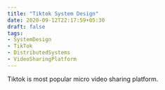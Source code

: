 ```yaml
---
title: "Tiktok System Design"
date: 2020-09-12T22:17:59+05:30
draft: false
tags:
- SystemDesign
- TikTok
- DistributedSystems
- VideoSharingPlatform
---
```


Tiktok is most popular micro video sharing platform.

